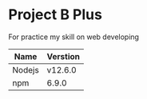# Project B Plus
For practice my skill on web developing

| Name   | Verstion |
|--------|----------|
| Nodejs | v12.6.0  |
| npm    | 6.9.0    |
